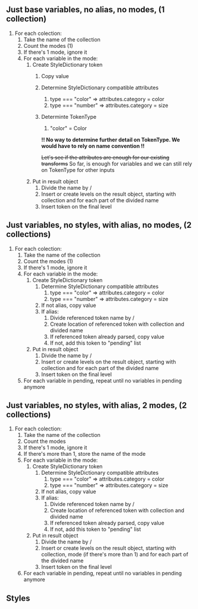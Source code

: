 ## Just base variables, no alias, no modes, (1 collection)

1. For each colection:
   1. Take the name of the collection
   2. Count the modes (1)
   3. If there's 1 mode, ignore it
   4. For each variable in the mode:
      1. Create StyleDictionary token
         1. Copy value
         2. Determine StyleDictionary compatible attributes
            1. type === "color" => attributes.category = color
            2. type === "number" => attributes.category = size
         3. Determinte TokenType
            1. "color" = Color
            
            **!! No way to determine further detail on TokenType. We would have to rely on name convention !!**

            ~~Let's see if the attributes are enough for our existing transforms~~ So far, is enough for variables and we can still rely on TokenType for other inputs
      2. Put in result object 
         1. Divide the name by /
         2. Insert or create levels on the result object, starting with collection and for each part of the divided name
         3. Insert token on the final level

## Just variables, no styles, with alias, no modes, (2 collections)

1. For each colection:
   1. Take the name of the collection
   2. Count the modes (1)
   3. If there's 1 mode, ignore it
   4. For each variable in the mode:
      1. Create StyleDictionary token
         1. Determine StyleDictionary compatible attributes
            1. type === "color" => attributes.category = color
            2. type === "number" => attributes.category = size
         2. If not alias, copy value
         3. If alias:
            1. Divide referenced token name by /
            2. Create location of referenced token with collection and divided name
            3. If referenced token already parsed, copy value
            4. If not, add this token to "pending" list
      2. Put in result object 
         1. Divide the name by /
         2. Insert or create levels on the result object, starting with collection and for each part of the divided name
         3. Insert token on the final level
   5. For each variable in pending, repeat until no variables in pending anymore

## Just variables, no styles, with alias, 2 modes, (2 collections)

1. For each colection:
   1. Take the name of the collection
   2. Count the modes 
   3. If there's 1 mode, ignore it
   4. If there's more than 1, store the name of the mode
   5. For each variable in the mode:
      1. Create StyleDictionary token
         1. Determine StyleDictionary compatible attributes
            1. type === "color" => attributes.category = color
            2. type === "number" => attributes.category = size
         2. If not alias, copy value
         3. If alias:
            1. Divide referenced token name by /
            2. Create location of referenced token with collection and divided name
            3. If referenced token already parsed, copy value
            4. If not, add this token to "pending" list
      2. Put in result object 
         1. Divide the name by /
         2. Insert or create levels on the result object, starting with collection, mode (if there's more than 1) and for each part of the divided name
         3. Insert token on the final level
   6. For each variable in pending, repeat until no variables in pending anymore

## Styles